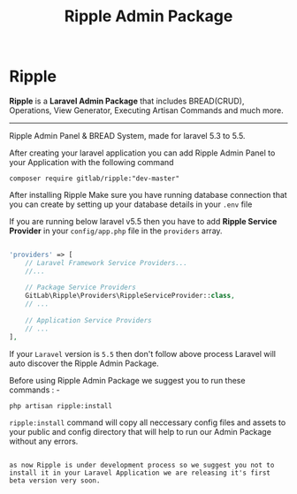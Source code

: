 <p align="center"><h1 align="center">Ripple Admin Package</h1></p>
<p align="center">
<a href="https://packagist.org/packages/gitlab/ripple"><img src="https://poser.pugx.org/gitlab/ripple/v/stable" alt=""></a>
<a href="https://packagist.org/packages/gitlab/ripple"><img src="https://poser.pugx.org/gitlab/ripple/v/unstable" alt=""></a>
<a href="https://packagist.org/packages/gitlab/ripple"><img src="https://poser.pugx.org/gitlab/ripple/downloads" alt=""></a>
<a href="https://packagist.org/packages/gitlab/ripple"><img src="https://poser.pugx.org/gitlab/ripple/license" alt=""></a>
</p>

# Ripple

<strong>Ripple</strong> is a <strong>Laravel Admin Package</strong> that includes BREAD(CRUD), Operations, View Generator, Executing Artisan Commands and much more.
<hr>
Ripple Admin Panel & BREAD System, made for laravel 5.3 to 5.5.

After creating your laravel application you can add Ripple Admin Panel to your Application with the following command
```
composer require gitlab/ripple:"dev-master"
```

After installing Ripple Make sure you have running database connection that you can create by setting up your database details in your <code>.env</code> file

If you are running below laravel v5.5 then you have to add <strong>Ripple Service Provider</strong> in your <code>config/app.php</code> file in the <code>providers</code> array.

```php

'providers' => [
    // Laravel Framework Service Providers...
    //...
    
    // Package Service Providers
    GitLab\Ripple\Providers\RippleServiceProvider::class,
    // ...
    
    // Application Service Providers
    // ...
],

```

If your <code>Laravel</code> version is <code>5.5</code> then don't follow above process Laravel will auto discover the Ripple Admin Package.

Before using Ripple Admin Package we suggest you to run these commands : -

```
php artisan ripple:install
```

<code>ripple:install</code> command will copy all neccessary config files and assets to your public and config directory that will help to run our Admin Package without any errors.

<code>
as now Ripple is under development process so we suggest you not to install it in your Laravel Application we are releasing it's first beta version very soon.
</code>


